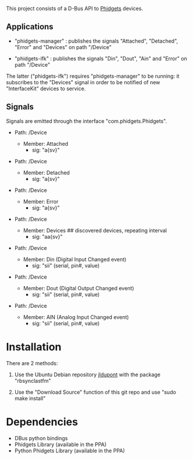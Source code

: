 This project consists of a D-Bus API to [Phidgets](http://www.phidgets.com/) devices. 

Applications
------------

- "phidgets-manager" : publishes the signals "Attached", "Detached", "Error" and "Devices" on path "/Device"

- "phidgets-ifk" : publishes the signals "Din", "Dout", "Ain" and "Error" on path "/Device"

The latter ("phidgets-ifk") requires "phidgets-manager" to be running: it subscribes to the "Devices"
signal in order to be notified of new "InterfaceKit" devices to service.

Signals
-------

Signals are emitted through the interface "com.phidgets.Phidgets".

- Path: /Device
  - Member: Attached
    - sig: "a{sv}"
    
- Path: /Device
  - Member: Detached
    - sig: "a{sv}"

- Path: /Device
  - Member: Error
    - sig: "a{sv}"

- Path: /Device
  - Member: Devices  ## discovered devices, repeating interval
    - sig: "aa{sv}"

- Path: /Device
  - Member: Din  (Digital Input Changed event)
    - sig: "sii" (serial, pin#, value)
     
- Path: /Device
  - Member: Dout  (Digital Output Changed event)
    - sig: "sii" (serial, pin#, value)

- Path: /Device
  - Member: AIN  (Analog Input Changed event)
    - sig: "sii" (serial, pin#, value)



Installation
============
There are 2 methods:

1. Use the Ubuntu Debian repository [jldupont](https://launchpad.net/~jldupont/+archive/phidgets)  with the package "rbsynclastfm"

2. Use the "Download Source" function of this git repo and use "sudo make install"

Dependencies
============

* DBus python bindings
* Phidgets Library (available in the PPA)
* Python Phidgets Library (available in the PPA)
